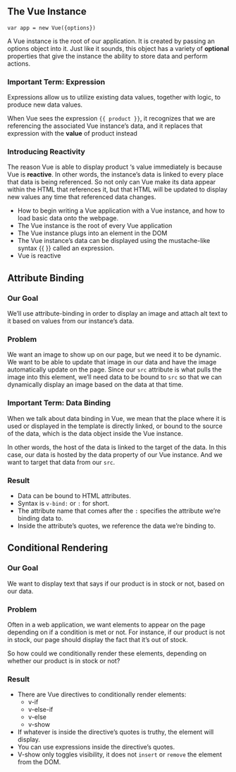 ## The Vue Instance

`var app = new Vue({options})`

A Vue instance is the root of our application. It is created by passing an options object into it. Just like it sounds, this object has a variety of **optional** properties that give the instance the ability to store data and perform actions.

### Important Term: Expression

Expressions allow us to utilize existing data values, together with logic, to produce new data values.

When Vue sees the expression `{{ product }}`, it recognizes that we are referencing the associated Vue instance’s data, and it replaces that expression with the **value** of product instead

### Introducing Reactivity

The reason Vue is able to display product ‘s value immediately is because Vue is **reactive**. In other words, the instance’s data is linked to every place that data is being referenced. So not only can Vue make its data appear within the HTML that references it, but that HTML will be updated to display new values any time that referenced data changes.

- How to begin writing a Vue application with a Vue instance, and how to load basic data onto the webpage.
- The Vue instance is the root of every Vue application
- The Vue instance plugs into an element in the DOM
- The Vue instance’s data can be displayed using the mustache-like syntax {{ }} called an expression.
- Vue is reactive

## Attribute Binding

### Our Goal

We’ll use attribute-binding in order to display an image and attach alt text to it based on values from our instance’s data.

### Problem

We want an image to show up on our page, but we need it to be dynamic. We want to be able to update that image in our data and have the image automatically update on the page. Since our `src` attribute is what pulls the image into this element, we’ll need data to be bound to `src` so that we can dynamically display an image based on the data at that time.

### Important Term: Data Binding

When we talk about data binding in Vue, we mean that the place where it is used or displayed in the template is directly linked, or bound to the source of the data, which is the data object inside the Vue instance.

In other words, the host of the data is linked to the target of the data. In this case, our data is hosted by the data property of our Vue instance. And we want to target that data from our `src`.

### Result

- Data can be bound to HTML attributes.
- Syntax is `v-bind:` or `:` for short.
- The attribute name that comes after the `:` specifies the attribute we’re binding data to.
- Inside the attribute’s quotes, we reference the data we’re binding to.

## Conditional Rendering

### Our Goal

We want to display text that says if our product is in stock or not, based on our data.

### Problem

Often in a web application, we want elements to appear on the page depending on if a condition is met or not. For instance, if our product is not in stock, our page should display the fact that it’s out of stock.

So how could we conditionally render these elements, depending on whether our product is in stock or not?

### Result

- There are Vue directives to conditionally render elements:
  - v-if
  - v-else-if
  - v-else
  - v-show
- If whatever is inside the directive’s quotes is truthy, the element will display.
- You can use expressions inside the directive’s quotes.
- V-show only toggles visibility, it does not `insert` or `remove` the element from the DOM.
